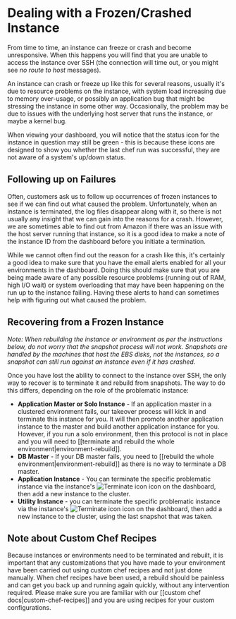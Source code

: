 # Dealing with a Frozen/Crashed Instance

From time to time, an instance can freeze or crash and become unresponsive. When this happens you will find that you are unable to access the instance over SSH (the connection will time out, or you might see *no route to host* messages).

An instance can crash or freeze up like this for several reasons, usually it's due to resource problems on the instance, with system load increasing due to memory over-usage, or possibly an application bug that might be stressing the instance in some other way. Occasionally, the problem may be due to issues with the underlying host server that runs the instance, or maybe a kernel bug.

When viewing your dashboard, you will notice that the status icon for the instance in question may still be green - this is because these icons are designed to show you whether the last chef run was successful, they are not aware of a system's up/down status.


## Following up on Failures

Often, customers ask us to follow up occurrences of frozen instances to see if we can find out what caused the problem. Unfortunately, when an instance is terminated, the log files disappear along with it, so there is not usually any insight that we can gain into the reasons for a crash. However, we are sometimes able to find out from Amazon if there was an issue with the host server running that instance, so it is a good idea to make a note of the instance ID from the dashboard before you initiate a termination.

While we cannot often find out the reason for a crash like this, it's certainly a good idea to make sure that you have the email alerts enabled for all your environments in the dashboard. Doing this should make sure that you are being made aware of any possible resource problems (running out of RAM, high I/O wait) or system overloading that may have been happening on the run up to the instance failing. Having these alerts to hand can sometimes help with figuring out what caused the problem.


## Recovering from a Frozen Instance

*Note: When rebuilding the instance or environment as per the instructions below, do not worry that the snapshot process will not work. Snapshots are handled by the machines that host the EBS disks, not the instances, so a snapshot can still run against an instance even if it has crashed.*

Once you have lost the ability to connect to the instance over SSH, the only way to recover is to terminate it and rebuild from snapshots. The way to do this differs, depending on the role of the problematic instance:

  * **Application Master or Solo Instance** - If an application master in a clustered environment fails, our takeover process will kick in and terminate this instance for you. It will then promote another application instance to the master and build another application instance for you. However, if you run a solo environment, then this protocol is not in place and you will need to [[terminate and rebuild the whole environment|environment-rebuild]].
  * **DB Master** - If your DB master fails, you need to [[rebuild the whole environment|environment-rebuild]] as there is no way to terminate a DB master.
  * **Application Instance** - You can terminate the specific problematic instance via the instance's ![Terminate icon](images/terminate.png) icon on the dashboard, then add a new instance to the cluster.
  * **Utility Instance** - you can terminate the specific problematic instance via the instance's  ![Terminate icon](images/terminate.png) icon on the dashboard, then add a new instance to the cluster, using the last snapshot that was taken.


## Note about Custom Chef Recipes

Because instances or environments need to be terminated and rebuilt, it is important that any customizations that you have made to your environment have been carried out using custom chef recipes and not just done manually. When chef recipes have been used, a rebuild should be painless and can get you back up and running again quickly, without any intervention required. Please make sure you are familiar with our [[custom chef docs|custom-chef-recipes]] and you are using recipes for your custom configurations.

